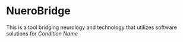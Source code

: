 # NueroBridge
This is a tool bridging neurology and technology that utilizes software solutions for *Condition Name* 
